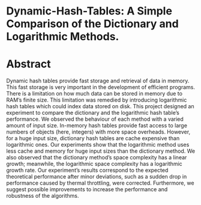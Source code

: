 # Dynamic-Hash-Tables: A Simple Comparison of the Dictionary and Logarithmic Methods.

# Abstract

Dynamic hash tables provide fast storage and retrieval of data in memory. This fast storage is very important in the
development of efficient programs. There is a limitation on how much data can be stored in memory due to RAM’s
finite size. This limitation was remedied by introducing logarithmic hash tables which could index data stored on disk.
This project designed an experiment to compare the dictionary and the logarithmic hash table’s performance. We
observed the behaviour of each method with a varied amount of input size.
In-memory hash tables provide fast access to large numbers of objects (here, integers) with more space overheads.
However, for a huge input size, dictionary hash tables are cache expensive than logarithmic ones. Our experiments
show that the logarithmic method uses less cache and memory for huge input sizes than the dictionary method. We
also observed that the dictionary method’s space complexity has a linear growth; meanwhile, the logarithmic space
complexity has a logarithmic growth rate.
Our experiment’s results correspond to the expected theoretical performance after minor deviations, such as a
sudden drop in performance caused by thermal throttling, were corrected. Furthermore, we suggest possible improvements
to increase the performance and robustness of the algorithms.

